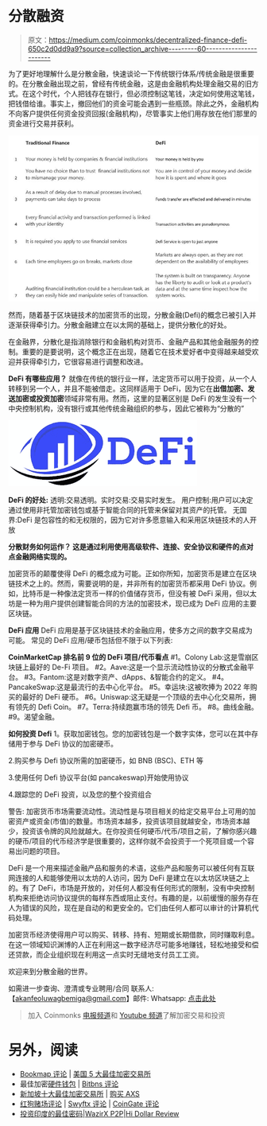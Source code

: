 # 分散融资

> 原文：<https://medium.com/coinmonks/decentralized-finance-defi-650c2d0dd9a9?source=collection_archive---------60----------------------->

为了更好地理解什么是分散金融，快速谈论一下传统银行体系/传统金融是很重要的。在分散金融出现之前，曾经有传统金融，这是由金融机构处理金融交易的旧方式。在这个时代，个人把钱存在银行，但必须控制这笔钱，决定如何使用这笔钱，把钱借给谁。事实上，撤回他们的资金可能会遇到一些瓶颈。除此之外，金融机构不向客户提供任何资金投资回报(金融机构)，尽管事实上他们用存放在他们那里的资金进行交易并获利。

![](img/5c10b8602526ff883c6ac211fc3517a8.png)

然而，随着基于区块链技术的加密货币的出现，分散金融(Defi)的概念已被引入并逐渐获得牵引力。分散金融建立在以太网的基础上，提供分散化的好处。

在金融界，分散化是指消除银行和金融机构对货币、金融产品和其他金融服务的控制。重要的是要说明，这个概念正在出现，随着它在技术爱好者中变得越来越受欢迎并获得牵引力，它很容易进行调整和改进。

**DeFi 有哪些应用？** 就像在传统的银行业一样，法定货币可以用于投资，从一个人转移到另一个人，并且不能被借走。这同样适用于 DeFi，因为它在**出借加密、发送加密或投资加密**领域非常有用。然而，这里的显著区别是 DeFi 的发生没有一个中央控制机构，没有银行或其他传统金融组织的参与，因此它被称为“分散的”

![](img/53d1ba050e549cded8639afe814916f8.png)

**DeFi 的好处:** 透明:交易透明。实时交易:交易实时发生。
用户控制:用户可以决定通过使用非托管加密钱包或基于智能合同的托管来保留对其资产的托管。
无国界:DeFi 是包容性的和无权限的，因为它对许多愿意输入和采用区块链技术的人开放

**分散财务如何运作？
这是通过利用使用高级软件、连接、安全协议和硬件的点对点金融网络实现的。**

加密货币的颠覆使得 DeFi 的概念成为可能。正如你所知，加密货币是建立在区块链技术之上的。然而，需要说明的是，并非所有的加密货币都采用 DeFi 协议。例如，比特币是一种像法定货币一样的价值储存货币，但没有被 DeFi 采用，但以太坊是一种为用户提供创建智能合同的方法的加密技术，现已成为 DeFi 应用的主要区块链。

**DeFi 应用**
DeFi 应用是基于区块链技术的金融应用，使多方之间的数字交易成为可能。
常见的 DeFi 应用/硬币包括但不限于以下列表:

**CoinMarketCap 排名前 9 位的 DeFi 项目/代币看点** #1。Colony Lab:这是雪崩区块链上最好的 De-Fi 项目。
#2。Aave:这是一个显示流动性协议的分散式金融平台。
#3。Fantom:这是对数字资产、dApps、&智能合约的定义。
#4。PancakeSwap:这是最流行的去中心化平台。
#5。幸运块:这被吹捧为 2022 年购买的最好的 DeFi 硬币。
#6。Uniswap:这无疑是一个顶级的去中心化交易所，拥有领先的 Defi Coin。
#7。Terra:持续跑赢市场的领先 Defi 币。
#8。曲线金融。
#9。渴望金融。

**如何投资 Defi** 1。获取加密钱包。您的加密钱包是一个数字实体，您可以在其中存储用于参与 DeFi 协议的加密硬币。

2.购买参与 Defi 协议所需的加密硬币，如 BNB (BSC)、ETH 等

3.使用任何 Defi 协议平台(如 pancakeswap)开始使用协议

4.跟踪您的 DeFi 投资，以及您的整个投资组合

警告:
加密货币市场需要流动性。流动性是与项目相关的给定交易平台上可用的加密资产或资金(市值)的数量。市场资本越多，投资该项目就越安全，市场资本越少，投资该令牌的风险就越大。在你投资任何硬币/代币/项目之前，了解你感兴趣的硬币/项目的代币经济学是很重要的，这样你就不会投资于一个死项目或一个容易出问题的项目。

DeFi 是一个用来描述金融产品和服务的术语，这些产品和服务可以被任何有互联网连接的人和能够使用以太坊的人访问，因为 DeFi 是建立在以太坊区块链之上的。有了 DeFi，市场是开放的，对任何人都没有任何形式的限制，没有中央控制机构来拒绝访问协议提供的每样东西或阻止支付。有趣的是，以前缓慢的服务存在人为错误的风险，现在是自动的和更安全的。它们由任何人都可以审计的计算机代码处理。

加密货币经济使得用户可以购买、转移、持有、短期或长期借款，同时赚取利息。在这一领域知识渊博的人正在利用这一数字经济尽可能多地赚钱，轻松地接受和偿还贷款，而企业组织现在利用这一点实时无缝地支付员工工资。

欢迎来到分散金融的世界。

如需进一步查询、澄清或专业聘用/合同
联系人:【akanfeoluwagbemiga@gmail.com】邮件:
Whatsapp: [点击此处](https://wa.me/message/2OTJVOE7654RC1)

> 加入 Coinmonks [电报频道](https://t.me/coincodecap)和 [Youtube 频道](https://www.youtube.com/c/coinmonks/videos)了解加密交易和投资

# 另外，阅读

*   [Bookmap 评论](https://coincodecap.com/bookmap-review-2021-best-trading-software) | [美国 5 大最佳加密交易所](https://coincodecap.com/crypto-exchange-usa)
*   最佳加密[硬件钱包](/coinmonks/hardware-wallets-dfa1211730c6) | [Bitbns 评论](/coinmonks/bitbns-review-38256a07e161)
*   [新加坡十大最佳加密交易所](https://coincodecap.com/crypto-exchange-in-singapore) | [购买 AXS](https://coincodecap.com/buy-axs-token)
*   [红狗赌场评论](https://coincodecap.com/red-dog-casino-review) | [Swyftx 评论](https://coincodecap.com/swyftx-review) | [CoinGate 评论](https://coincodecap.com/coingate-review)
*   [投资印度的最佳密码](https://coincodecap.com/best-crypto-to-invest-in-india-in-2021)|[WazirX P2P](https://coincodecap.com/wazirx-p2p)|[Hi Dollar Review](https://coincodecap.com/hi-dollar-review)